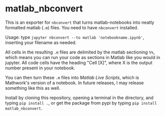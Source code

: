 # matlab_nbconvert

This is an exporter for `nbconvert` that turns matlab-notebooks into neatly formatted matlab (`.m`) files. You need to have `nbconvert` installed.

Usage: type `jupyter nbconvert --to matlab 'notebookname.ipynb'`, inserting your filename as needed.

All cells in the resulting `.m` files are delimited by the matlab sectioning `%%`, which means you can run your code as sections in Matlab like you would in jupyter. All code cells have the heading "Cell [X]", where X is the output number present in your notebook.

You can then turn these `.m` files into _Matlab Live Scripts_, which is Mathwork's version of a notebook. In future releases, I may release something like this as well.

Install by cloning this repository, opening a terminal in the directory, and typing `pip install .`, or get the package from pypi by typing `pip install matlab_nbconvert`.

